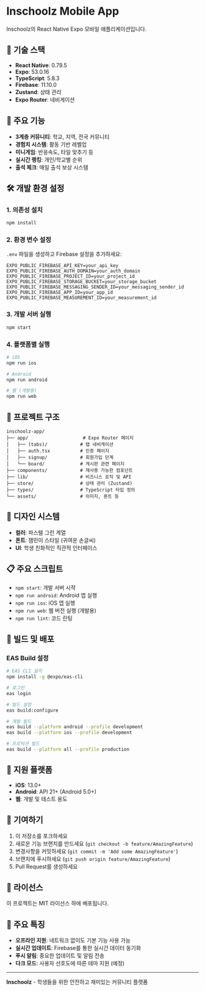 # Inschoolz Mobile App

Inschoolz의 React Native Expo 모바일 애플리케이션입니다.

## 🚀 기술 스택

- **React Native**: 0.79.5
- **Expo**: 53.0.16
- **TypeScript**: 5.8.3
- **Firebase**: 11.10.0
- **Zustand**: 상태 관리
- **Expo Router**: 네비게이션

## 📱 주요 기능

- **3계층 커뮤니티**: 학교, 지역, 전국 커뮤니티
- **경험치 시스템**: 활동 기반 레벨업
- **미니게임**: 반응속도, 타일 맞추기 등
- **실시간 랭킹**: 개인/학교별 순위
- **출석 체크**: 매일 출석 보상 시스템

## 🛠️ 개발 환경 설정

### 1. 의존성 설치
```bash
npm install
```

### 2. 환경 변수 설정
`.env` 파일을 생성하고 Firebase 설정을 추가하세요:

```env
EXPO_PUBLIC_FIREBASE_API_KEY=your_api_key
EXPO_PUBLIC_FIREBASE_AUTH_DOMAIN=your_auth_domain
EXPO_PUBLIC_FIREBASE_PROJECT_ID=your_project_id
EXPO_PUBLIC_FIREBASE_STORAGE_BUCKET=your_storage_bucket
EXPO_PUBLIC_FIREBASE_MESSAGING_SENDER_ID=your_messaging_sender_id
EXPO_PUBLIC_FIREBASE_APP_ID=your_app_id
EXPO_PUBLIC_FIREBASE_MEASUREMENT_ID=your_measurement_id
```

### 3. 개발 서버 실행
```bash
npm start
```

### 4. 플랫폼별 실행
```bash
# iOS
npm run ios

# Android
npm run android

# 웹 (개발용)
npm run web
```

## 📂 프로젝트 구조

```
inschoolz-app/
├── app/                    # Expo Router 페이지
│   ├── (tabs)/            # 탭 네비게이션
│   ├── auth.tsx           # 인증 페이지
│   ├── signup/            # 회원가입 단계
│   └── board/             # 게시판 관련 페이지
├── components/            # 재사용 가능한 컴포넌트
├── lib/                   # 비즈니스 로직 및 API
├── store/                 # 상태 관리 (Zustand)
├── types/                 # TypeScript 타입 정의
└── assets/                # 이미지, 폰트 등
```

## 🎨 디자인 시스템

- **컬러**: 파스텔 그린 계열
- **폰트**: 잼민이 스타일 (귀여운 손글씨)
- **UI**: 학생 친화적인 직관적 인터페이스

## 📋 주요 스크립트

- `npm start`: 개발 서버 시작
- `npm run android`: Android 앱 실행
- `npm run ios`: iOS 앱 실행
- `npm run web`: 웹 버전 실행 (개발용)
- `npm run lint`: 코드 린팅

## 🔧 빌드 및 배포

### EAS Build 설정
```bash
# EAS CLI 설치
npm install -g @expo/eas-cli

# 로그인
eas login

# 빌드 설정
eas build:configure

# 개발 빌드
eas build --platform android --profile development
eas build --platform ios --profile development

# 프로덕션 빌드
eas build --platform all --profile production
```

## 📱 지원 플랫폼

- **iOS**: 13.0+
- **Android**: API 21+ (Android 5.0+)
- **웹**: 개발 및 테스트 용도

## 🤝 기여하기

1. 이 저장소를 포크하세요
2. 새로운 기능 브랜치를 만드세요 (`git checkout -b feature/AmazingFeature`)
3. 변경사항을 커밋하세요 (`git commit -m 'Add some AmazingFeature'`)
4. 브랜치에 푸시하세요 (`git push origin feature/AmazingFeature`)
5. Pull Request를 생성하세요

## 📄 라이선스

이 프로젝트는 MIT 라이선스 하에 배포됩니다.

## 🌟 주요 특징

- **오프라인 지원**: 네트워크 없이도 기본 기능 사용 가능
- **실시간 업데이트**: Firebase를 통한 실시간 데이터 동기화
- **푸시 알림**: 중요한 업데이트 및 알림 전송
- **다크 모드**: 사용자 선호도에 따른 테마 지원 (예정)

---

**Inschoolz** - 학생들을 위한 안전하고 재미있는 커뮤니티 플랫폼

